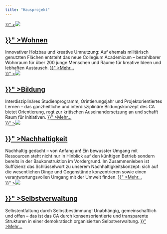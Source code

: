 ```yaml
---
title: "Hausprojekt"
---
```


<div class="front-box wohnen">
    <a href="{{< relref "wohnen" >}}" ><img src="/img/icons/wohnen.png"></a>
    <div>
        <div><h2><a href="{{< relref "wohnen" >}}" >Wohnen</a></h2></div>
        Innovativer Holzbau und kreative Umnutzung: Auf ehemals militärisch genutzten Flächen entsteht das neue Collegium Academicum – bezahlbarer Wohnraum für über 200 junge Menschen und Räume für kreative Ideen und lebhaften Austausch. <a class="mehr" href="{{< relref "wohnen" >}}" >Mehr...</a>
    </div>
</div>

<div class="front-box bildung">
    <a href="{{< relref "bildung" >}}" ><img src="/img/icons/bildung.png"></a>
    <div>
        <div><h2><a href="{{< relref "bildung" >}}" >Bildung</a></h2></div>
        Interdisziplinäres Studienprogramm, Orintierungsjahr und Projektorientiertes Lernen – das ganzheitliche und interdisziplinäre Bildungskonzept des CA bietet Orientierung, regt zur kritischen Auseinandersetzung an und schafft Raum für Initiativen. <a class="mehr" href="{{< relref "bildung" >}}" >Mehr...</a>
    </div>
</div>

<div class="front-box nachhaltigkeit">
    <a href="{{< relref "nachhaltigkeit" >}}" ><img src="/img/icons/nachhaltigkeit.png"></a>
    <div>
        <div><h2><a href="{{< relref "nachhaltigkeit" >}}" >Nachhaltigkeit</a></h2></div>
        Nachhaltig gedacht – von Anfang an! Ein bewusster Umgang mit Ressourcen steht nicht nur in Hinblick auf den künftigen Betrieb sondern bereits in der Baukonstruktion im Vordergrund. Im Zusammenleben ist Suffizienz das Schlüsselwort zu unserem Nachhaltigkeitskonzept: sich auf die wesentlichen Dinge und Gegenstände konzentrieren sowie einen verantwortungsvollen Umgang mit der Umwelt finden. <a class="mehr" href="{{< relref "nachhaltigkeit" >}}" >Mehr...</a>
    </div>
</div>

<div class="front-box selbstverwaltung">
    <a href="{{< relref "selbstverwaltung" >}}" ><img src="/img/icons/selbstverwaltung.png"></a>
    <div>
        <div><h2><a href="{{< relref "selbstverwaltung" >}}" >Selbstverwaltung</a></h2></div>
        Selbstentfaltung durch Selbstbestimmung! Unabhängig, gemeinschaftlich und offen – das ist das CA durch konsensorientierte und transparente Strukturen in einer demokratisch organisierten Selbstverwaltung. <a class="mehr" href="{{< relref "selbstverwaltung" >}}" >Mehr...</a>
    </div>
</div>
